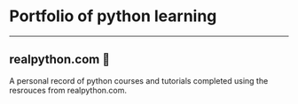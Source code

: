# Portfolio of python learning

<hr>

## realpython.com :snake:

A personal record of python courses and tutorials completed using the resrouces from realpython.com.

